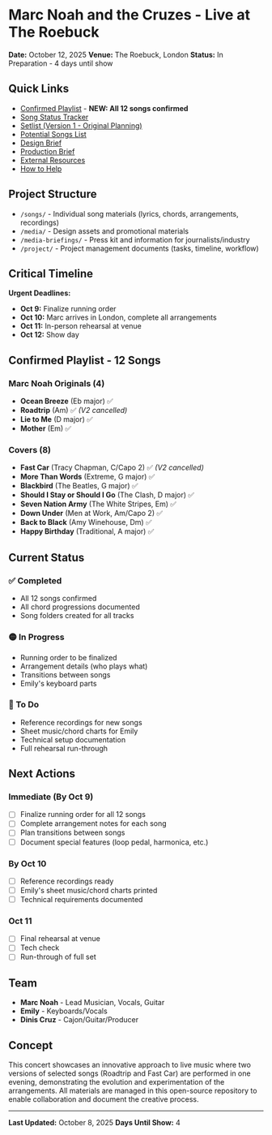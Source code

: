 # Marc Noah and the Cruzes - Live at The Roebuck

**Date:** October 12, 2025
**Venue:** The Roebuck, London
**Status:** In Preparation - 4 days until show

## Quick Links
- [Confirmed Playlist](./CONFIRMED_PLAYLIST.md) - **NEW: All 12 songs confirmed**
- [Song Status Tracker](./SONG_STATUS.md)
- [Setlist (Version 1 - Original Planning)](./1st-oct__set-list__version_1.md)
- [Potential Songs List](./potential-songs-list.md)
- [Design Brief](./1st-oct__design-brief.md)
- [Production Brief](./1st-oct__concert-production-brief.md)
- [External Resources](./EXTERNAL_LINKS.md)
- [How to Help](./project/HOW_TO_HELP.md)

## Project Structure
- `/songs/` - Individual song materials (lyrics, chords, arrangements, recordings)
- `/media/` - Design assets and promotional materials
- `/media-briefings/` - Press kit and information for journalists/industry
- `/project/` - Project management documents (tasks, timeline, workflow)

## Critical Timeline

**Urgent Deadlines:**
- **Oct 9:** Finalize running order
- **Oct 10:** Marc arrives in London, complete all arrangements
- **Oct 11:** In-person rehearsal at venue
- **Oct 12:** Show day

## Confirmed Playlist - 12 Songs

### Marc Noah Originals (4)
- **Ocean Breeze** (Eb major) ✅
- **Roadtrip** (Am) ✅ *(V2 cancelled)*
- **Lie to Me** (D major) ✅
- **Mother** (Em) ✅

### Covers (8)
- **Fast Car** (Tracy Chapman, C/Capo 2) ✅ *(V2 cancelled)*
- **More Than Words** (Extreme, G major) ✅
- **Blackbird** (The Beatles, G major) ✅
- **Should I Stay or Should I Go** (The Clash, D major) ✅
- **Seven Nation Army** (The White Stripes, Em) ✅
- **Down Under** (Men at Work, Am/Capo 2) ✅
- **Back to Black** (Amy Winehouse, Dm) ✅
- **Happy Birthday** (Traditional, A major) ✅

## Current Status

### ✅ Completed
- All 12 songs confirmed
- All chord progressions documented
- Song folders created for all tracks

### 🟡 In Progress
- Running order to be finalized
- Arrangement details (who plays what)
- Transitions between songs
- Emily's keyboard parts

### 🔴 To Do
- Reference recordings for new songs
- Sheet music/chord charts for Emily
- Technical setup documentation
- Full rehearsal run-through

## Next Actions

### Immediate (By Oct 9)
- [ ] Finalize running order for all 12 songs
- [ ] Complete arrangement notes for each song
- [ ] Plan transitions between songs
- [ ] Document special features (loop pedal, harmonica, etc.)

### By Oct 10
- [ ] Reference recordings ready
- [ ] Emily's sheet music/chord charts printed
- [ ] Technical requirements documented

### Oct 11
- [ ] Final rehearsal at venue
- [ ] Tech check
- [ ] Run-through of full set

## Team
- **Marc Noah** - Lead Musician, Vocals, Guitar
- **Emily** - Keyboards/Vocals
- **Dinis Cruz** - Cajon/Guitar/Producer

## Concept
This concert showcases an innovative approach to live music where two versions of selected songs (Roadtrip and Fast Car) are performed in one evening, demonstrating the evolution and experimentation of the arrangements. All materials are managed in this open-source repository to enable collaboration and document the creative process.

---

**Last Updated:** October 8, 2025
**Days Until Show:** 4
